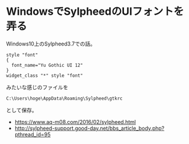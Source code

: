 # WindowsでSylpheedのUIフォントを弄る

Windows10上のSylpheed3.7での話。

    style "font"
    {
      font_name="Yu Gothic UI 12"
    }
    widget_class "*" style "font"

みたいな感じのファイルを

    C:\Users\hoge\AppData\Roaming\Sylpheed\gtkrc

として保存。

- https://www.aq-m08.com/2016/02/sylpheed.html
- http://sylpheed-support.good-day.net/bbs_article_body.php?pthread_id=95

